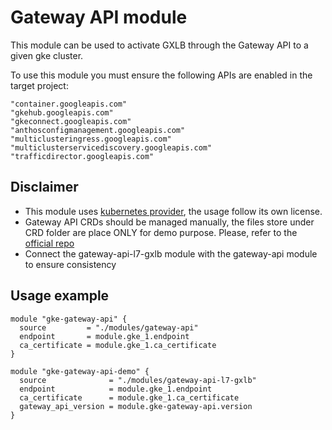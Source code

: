 # Gateway API module
This module can be used to activate GXLB through the Gateway API to a given gke cluster.

To use this module you must ensure the following APIs are enabled in the target project:
```
"container.googleapis.com"
"gkehub.googleapis.com"
"gkeconnect.googleapis.com"
"anthosconfigmanagement.googleapis.com"
"multiclusteringress.googleapis.com"
"multiclusterservicediscovery.googleapis.com"
"trafficdirector.googleapis.com"
```

## Disclaimer
- This module uses [kubernetes provider](https://registry.terraform.io/providers/hashicorp/kubernetes/latest/docs), the usage follow its own license.
- Gateway API CRDs should be managed manually, the files store under CRD folder are place ONLY for demo purpose. Please, refer to the [official repo](github.com/kubernetes-sigs/gateway-api/)
- Connect the gateway-api-l7-gxlb module with the gateway-api module to ensure consistency

## Usage example

```hcl
module "gke-gateway-api" {
  source         = "./modules/gateway-api"
  endpoint       = module.gke_1.endpoint
  ca_certificate = module.gke_1.ca_certificate
}

module "gke-gateway-api-demo" {
  source              = "./modules/gateway-api-l7-gxlb"
  endpoint            = module.gke_1.endpoint
  ca_certificate      = module.gke_1.ca_certificate
  gateway_api_version = module.gke-gateway-api.version
}
```
